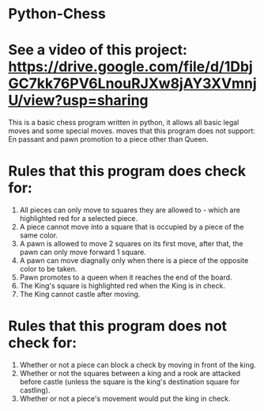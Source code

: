# Python-Chess
# See a video of this project: https://drive.google.com/file/d/1DbjGC7kk76PV6LnouRJXw8jAY3XVmnjU/view?usp=sharing
This is a basic chess program written in python, it allows all basic legal moves and some special moves.
moves that this program does not support: En passant and pawn promotion to a piece other than Queen.
# Rules that this program does check for:
  1. All pieces can only move to squares they are allowed to - which are highlighted red for a selected piece.
  2. A piece cannot move into a square that is occupied by a piece of the same color.
  3. A pawn is allowed to move 2 squares on its first move, after that, the pawn can only move forward 1 square.
  4. A pawn can move diagnally only when there is a piece of the opposite color to be taken.
  5. Pawn promotes to a queen when it reaches the end of the board.
  6. The King's square is highlighted red when the King is in check.
  7. The King cannot castle after moving.
# Rules that this program does not check for:
  1. Whether or not a piece can block a check by moving in front of the king.
  3. Whether or not the squares between a king and a rook are attacked before castle (unless the square is the king's destination square for castling).
  4. Whether or not a piece's movement would put the king in check.
